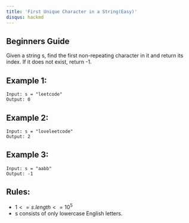 ```yaml
---
title: 'First Unique Character in a String(Easy)'
disqus: hackmd
---
```


## Beginners Guide

Given a string s, find the first non-repeating character in it and return its index. If it does not exist, return -1.

Example 1:
---
```go=
Input: s = "leetcode"
Output: 0
```

Example 2:
---
```go=
Input: s = "loveleetcode"
Output: 2
```

Example 3:
---
```go=
Input: s = "aabb"
Output: -1
```

Rules:
---
* $1 <= s.length <= 10^5$
* s consists of only lowercase English letters.